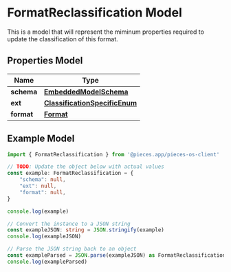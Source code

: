 
# FormatReclassification Model

This is a model that will represent the miminum properties required to update the classification of this format.

## Properties Model

Name | Type
------------ | -------------
**schema** | [**EmbeddedModelSchema**](EmbeddedModelSchema)
**ext** | [**ClassificationSpecificEnum**](ClassificationSpecificEnum)
**format** | [**Format**](Format)

## Example Model

```typescript
import { FormatReclassification } from '@pieces.app/pieces-os-client'

// TODO: Update the object below with actual values
const example: FormatReclassification = {
    "schema": null,
    "ext": null,
    "format": null,
}

console.log(example)

// Convert the instance to a JSON string
const exampleJSON: string = JSON.stringify(example)
console.log(exampleJSON)

// Parse the JSON string back to an object
const exampleParsed = JSON.parse(exampleJSON) as FormatReclassification
console.log(exampleParsed)
```


